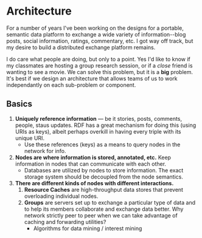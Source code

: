 Architecture
============

For a number of years I've been working on the designs for a portable, semantic data platform to exchange a wide variety of information--blog posts, social information, ratings, commentary, etc. I got way off track, but my desire to build a distributed exchange platform remains. 

I do care what people are doing, but only to a point. Yes I'd like to know if my classmates are hosting a group research session, or if a _close_ friend is wanting to see a movie. We can solve this problem, but it is a **big** problem. It's best if we design an architecture that allows teams of us to work independantly on each sub-problem or component.

Basics
------

1. **Uniquely reference information** &mdash; be it stories, posts, comments, people, staus updates. RDF has a great mechanism for doing this (using URIs as keys), albeit perhaps overkill in having every triple with its unique URI.  
	* Use these references (keys) as a means to query nodes in the network for info.
2. **Nodes are where information is stored, annotated, etc.** Keep information in nodes that can communicate with each other. 
	* Databases are utilized by nodes to store information. The exact storage system should be decoupled from the node semantics. 
3. **There are different kinds of nodes with different interactions.**
	1. **Resource Caches** are high-throughput data stores that prevent overloading individual nodes. 
	2. **Groups** are servers set up to exchange a particular type of data and to help its members collaborate and exchange data better. Why network strictly peer to peer when we can take advantage of caching and forwarding utilities?
		* Algorithms for data mining / interest mining


